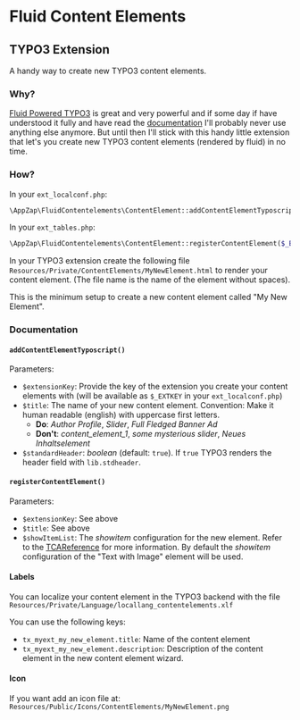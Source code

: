 # Fluid Content Elements
## TYPO3 Extension

A handy way to create new TYPO3 content elements.


### Why?

[Fluid Powered TYPO3](https://fluidtypo3.org/) is great and very powerful and if some day if have understood it fully and have read the [documentation](https://fluidtypo3.org/documentation/templating-manual/introduction.html) I'll probably never use anything else anymore.
But until then I'll stick with this handy little extension that let's you create new TYPO3 content elements (rendered by fluid) in no time.

### How?

In your `ext_localconf.php`:

```php
\AppZap\FluidContentelements\ContentElement::addContentElementTyposcript($_EXTKEY, 'My New Element');
```

In your `ext_tables.php`:

```php
\AppZap\FluidContentelements\ContentElement::registerContentElement($_EXTKEY, 'My New Element`);
```

In your TYPO3 extension create the following file `Resources/Private/ContentElements/MyNewElement.html` to render your content element. (The file name is the name of the element without spaces).

This is the minimum setup to create a new content element called "My New Element".

### Documentation

#### `addContentElementTyposcript()`

Parameters:

* `$extensionKey`: Provide the key of the extension you create your content elements with (will be available as `$_EXTKEY` in your `ext_localconf.php`)
* `$title`: The name of your new content element. Convention: Make it human readable (english) with uppercase first letters.
  * **Do**: *Author Profile*, *Slider*, *Full Fledged Banner Ad*
  * **Don't**: *content_element_1*, *some mysterious slider*, *Neues Inhaltselement*
* `$standardHeader`: *boolean* (default: `true`). If `true` TYPO3 renders the header field with `lib.stdheader`.

#### `registerContentElement()`

Parameters:

* `$extensionKey`: See above
* `$title`: See above
* `$showItemList`: The *showitem* configuration for the new element. Refer to the [TCAReference](http://docs.typo3.org/typo3cms/TCAReference/Reference/Types/Index.html#showitem) for more information. By default the *showitem* configuration of the "Text with Image" element will be used.

#### Labels

You can localize your content element in the TYPO3 backend with the file `Resources/Private/Language/locallang_contentelements.xlf`

You can use the following keys:

* `tx_myext_my_new_element.title`: Name of the content element
* `tx_myext_my_new_element.description`: Description of the content element in the new content element wizard.

#### Icon

If you want add an icon file at: `Resources/Public/Icons/ContentElements/MyNewElement.png`
